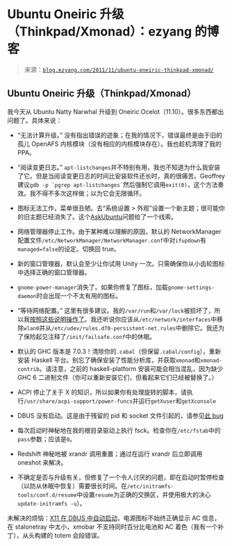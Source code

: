 <!--yml

category: 未分类

date: 2024-07-01 18:17:39

-->

# Ubuntu Oneiric 升级（Thinkpad/Xmonad）：ezyang 的博客

> 来源：[`blog.ezyang.com/2011/11/ubuntu-oneiric-thinkpad-xmonad/`](http://blog.ezyang.com/2011/11/ubuntu-oneiric-thinkpad-xmonad/)

## Ubuntu Oneiric 升级（Thinkpad/Xmonad）

我今天从 Ubuntu Natty Narwhal 升级到 Oneiric Ocelot（11.10）。很多东西都出问题了。具体来说：

+   “无法计算升级。” 没有指出错误的迹象；在我的情况下，错误最终是由于旧的孤儿 OpenAFS 内核模块（没有相应的内核模块存在）。我也趁机清理了我的 PPA。

+   “阅读变更日志。” `apt-listchanges`并不特别有用，我也不知道为什么我安装了它。但是当阅读变更日志的时间比安装软件还长时，真的很痛苦。Geoffrey 建议`` gdb -p `pgrep apt-listchanges` ``然后强制它调用`exit(0)`，这个方法奏效。我不得不多次这样做；以为它会无限循环。

+   图标无法工作，菜单很丑陋。去“系统设置 > 外观”设置一个新主题；很可能你的旧主题已经消失了。这个[AskUbuntu](http://askubuntu.com/questions/59791/how-do-i-fix-my-theme)问题给了一个线索。

+   网络管理器停止工作。由于某种难以理解的原因，默认的 NetworkManager 配置文件`/etc/NetworkManager/NetworkManager.conf`中对`ifupdown`有`managed=false`的设定。切换回 true。

+   新的窗口管理器，默认会至少让你试用 Unity 一次。只需确保你从小齿轮图标中选择正确的窗口管理器。

+   `gnome-power-manager`消失了。如果你修复了图标，加载`gnome-settings-daemon`时会出现一个不太有用的图标。

+   “等待网络配置。” 这里有很多建议。我的`/var/run`和`/var/lock`被损坏了，所以我[按照这些说明操作了](http://uksysadmin.wordpress.com/2011/10/14/upgrade-to-ubuntu-11-10-problem-waiting-for-network-configuration-then-black-screen-solution/)。我还听说你应该从`/etc/network/interfaces`中移除`wlan0`并从`/etc/udev/rules.d70-persistent-net.rules`中删除它。我还为了保险起见注释了`/init/failsafe.conf`中的休眠。

+   默认的 GHC 版本是 7.0.3！清除你的`.cabal`（但保留`.cabal/config`），重新安装 Haskell 平台。别忘了确保安装了性能分析库，并获取`xmonad`和`xmonad-contrib`。请注意，之前的 haskell-platform 安装可能会相当混乱，因为缺少 GHC 6 二进制文件（你可以重新安装它们，但看起来它们已经被替换了。）

+   ACPI 停止了关于 X 的知识，所以如果你有处理旋转的脚本，请执行`/usr/share/acpi-support/power-funcs`并运行`getXuser`和`getXconsole`

+   DBUS 没有启动。这是由于残留的 pid 和 socket 文件引起的，请参见[此 bug](https://bugs.launchpad.net/ubuntu/+source/dbus/+bug/811441)

+   每次启动时神秘地在我的根目录驱动上执行 fsck。检查你在`/etc/fstab`中的`pass`参数；应该是`0`。

+   Redshift 神秘地被 xrandr 调用重置；通过在运行 xrandr 后立即调用 oneshot 来解决。

+   不确定是否与升级有关，但修复了一个令人讨厌的问题，即在启动时暂停检查（以防从休眠中恢复）需要很长时间。在`/etc/initramfs-tools/conf.d/resume`中设置`resume`为正确的交换区，并使用极大的决心`update-initramfs -u`）。

未解决的烦恼：[X11 在 DBUS 中自动启动](https://bugs.launchpad.net/ubuntu/+source/dbus/+bug/812940)，电源图标不始终正确显示 AC 信息，在 stalonetray 中太小，xmobar 不支持同时百分比电池和 AC 着色（我有一个补丁），从头构建的 totem 会段错误。
